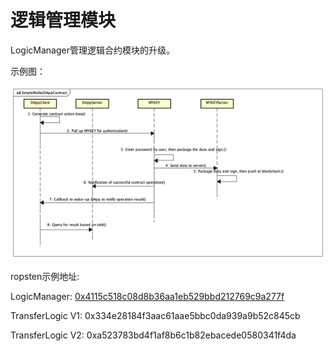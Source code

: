 # 逻辑管理模块

LogicManager管理逻辑合约模块的升级。

示例图：

![](../../.gitbook/assets/image%20%281%29.png)

ropsten示例地址:

LogicManager: [0x4115c518c08d8b36aa1eb529bbd212769c9a277f](https://ropsten.etherscan.io/address/0x4115c518c08d8b36aa1eb529bbd212769c9a277f)

TransferLogic V1: 0x334e28184f3aac61aae5bbc0da939a9b52c845cb

TransferLogic V2: 0xa523783bd4f1af8b6c1b82ebacede0580341f4da

